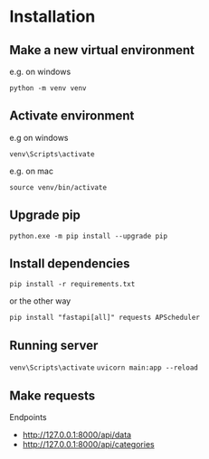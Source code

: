 # Installation

## Make a new virtual environment

e.g. on windows

```python -m venv venv```

## Activate environment

e.g on windows

```venv\Scripts\activate```

e.g. on mac

```source venv/bin/activate```

## Upgrade pip

```python.exe -m pip install --upgrade pip```

## Install dependencies

```pip install -r requirements.txt```

or the other way

```pip install "fastapi[all]" requests APScheduler```

## Running server

```venv\Scripts\activate```
```uvicorn main:app --reload```

## Make requests 

Endpoints 

- http://127.0.0.1:8000/api/data
- http://127.0.0.1:8000/api/categories


